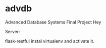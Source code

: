 # advdb
Advanced Database Systems Final Project
Hey


Server:

flask-restful
instal virtualenv and activate it. 
